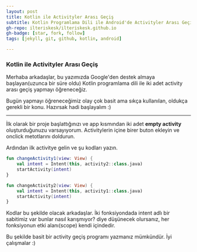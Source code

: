 ```yaml
---
layout: post
title: Kotlin ile Activityler Arası Geçiş
subtitle: Kotlin Programlama Dili ile Android'de Activityler Arası Geçiş Yapma
gh-repo: ilteriskesk/ilteriskesk.github.io
gh-badge: [star, fork, follow]
tags: [jekyll, git, github, kotlin, android]

---
```


### Kotlin ile Activityler Arası Geçiş

Merhaba arkadaşlar, bu yazımızda Google'den destek almaya başlayan(uzunca bir süre oldu)
Kotlin programlama dili ile iki adet activity arası geçiş yapmayı öğreneceğiz. 

Bugün yapmayı öğreneceğimiz olay çok basit ama sıkça kullanılan, oldukça gerekli bir konu. Hazırsak hadi başlayalım :)

--------------------------------------

İlk olarak bir proje başlattığınızı ve app kısmından iki adet **empty activity** oluşturduğunuzu
varsayıyorum. Activitylerin içine birer buton ekleyin ve onclick metotlarını doldurun.

Ardından ilk activitye gelin ve şu kodları yazın.

```kotlin
fun changeActivity1(view: View) {
    val intent = Intent(this, activity2::class.java)
    startActivity(intent)
}

fun changeActivity2(view: View) {
    val intent = Intent(this, activity1::class.java)
    startActivity(intent)
}
```

Kodlar bu şekilde olacak arkadaşlar. İki fonksiyondada intent adlı bir sabitimiz var bunlar nasıl karışmıyor? diye düşünecek olursanız, her fonksiyonun etki alanı(scope) kendi içindedir.

Bu şekilde basit bir activity geçiş programı yazmanız mümkündür. İyi çalışmalar :)
